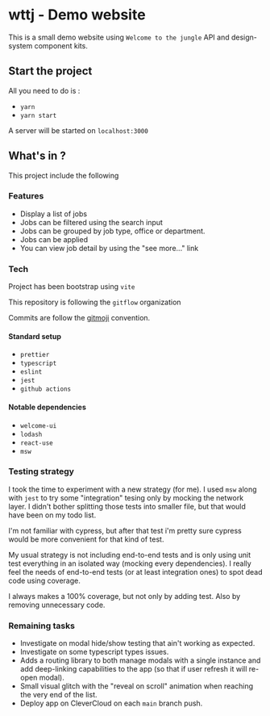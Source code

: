 # wttj - Demo website

This is a small demo website using `Welcome to the jungle` API and design-system component kits.

## Start the project

All you need to do is :

- `yarn`
- `yarn start`

A server will be started on `localhost:3000`

## What's in ?

This project include the following

### Features

- Display a list of jobs
- Jobs can be filtered using the search input
- Jobs can be grouped by job type, office or department.
- Jobs can be applied
- You can view job detail by using the "see more..." link

### Tech

Project has been bootstrap using `vite`

This repository is following the `gitflow` organization

Commits are follow the [gitmoji](https://gitmoji.dev/) convention.

#### Standard setup

- `prettier`
- `typescript`
- `eslint`
- `jest`
- `github actions`

#### Notable dependencies

- `welcome-ui`
- `lodash`
- `react-use`
- `msw`

### Testing strategy

I took the time to experiment with a new strategy (for me).
I used `msw` along with `jest` to try some "integration" tesing only by mocking the network layer. I didn't bother splitting those tests into smaller file, but that would have been on my todo list.

I'm not familiar with cypress, but after that test i'm pretty sure cypress would be more convenient for that kind of test.

My usual strategy is not including end-to-end tests and is only using unit test everything in an isolated way (mocking every dependencies). I really feel the needs of end-to-end tests (or at least integration ones) to spot dead code using coverage.

I always makes a 100% coverage, but not only by adding test. Also by removing unnecessary code.

### Remaining tasks

- Investigate on modal hide/show testing that ain't working as expected.
- Investigate on some typescript types issues.
- Adds a routing library to both manage modals with a single instance and add deep-linking capabilities to the app (so that if user refresh it will re-open modal).
- Small visual glitch with the "reveal on scroll" animation when reaching the very end of the list.
- Deploy app on CleverCloud on each `main` branch push.

